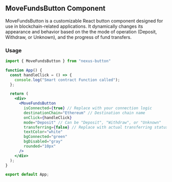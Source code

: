 ## MoveFundsButton Component

MoveFundsButton is a customizable React button component designed for use in blockchain-related applications. It dynamically changes its appearance and behavior based on the the mode of operation (Deposit, Withdraw, or Unknown), and the progress of fund transfers.

### Usage

```jsx
import { MoveFundsButton } from "nexus-button"

function App() {
  const handleClick = () => {
    console.log("Smart contract Function called");
  };

  return (
    <div>
      <MoveFundsButton
        isConnected={true} // Replace with your connection logic
        destinationChain="Ethereum" // Destination chain name
        onClick={handleClick}
        mode="Deposit" // Can be "Deposit", "Withdraw", or "Unknown"
        transferring={false} // Replace with actual transferring status
        textColor="white"
        bgConnected="green"
        bgDisabled="gray"
        rounded="10px"
      />
    </div>
  );
}

export default App;
```
